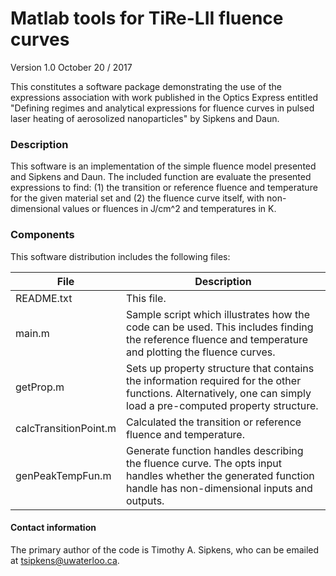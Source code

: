 # Matlab tools for TiRe-LII fluence curves

Version 1.0
October 20 / 2017

This constitutes a software package demonstrating the use of the expressions association with work published in the Optics Express entitled "Defining regimes and analytical expressions for fluence curves in pulsed laser heating of aerosolized nanoparticles" by Sipkens and Daun. 

### Description

This software is an implementation of the simple fluence model presented and Sipkens and Daun. The included function are evaluate the presented expressions to find: (1) the transition or reference fluence and temperature for the given material set and (2) the fluence curve itself, with non-dimensional values or fluences in J/cm^2 and temperatures in K.  

### Components

This software distribution includes the following files:

| File | Description |
| -- | ----|
| README.txt | This file.  |
| main.m | Sample script which illustrates how the code can be used. This includes finding the reference fluence and temperature and plotting the fluence curves.  |
| getProp.m | Sets up property structure that contains the information required for the other functions. Alternatively, one can simply load a pre-computed property structure.  |
| calcTransitionPoint.m | Calculated the transition or reference fluence and temperature. |
| genPeakTempFun.m | Generate function handles describing the fluence curve. The opts input handles whether the generated function handle has non-dimensional inputs and outputs.  |

#### Contact information

The primary author of the code is Timothy A. Sipkens, who can be 
emailed at tsipkens@uwaterloo.ca. 
